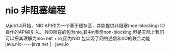 # nio  非阻塞编程
从jdk1.4开始，NIO API作为一个基于缓存区，并能提供非阻塞(non-blocking) IO操作的API被引入。
NIO所在的包为nio,其中n表示non-blocking.但是实际上我们可以把其理解为nio=net + io,因为NIO
包实现了网络通信和I/O的联合功能
  java.nio-----java.net
            |--java.io

